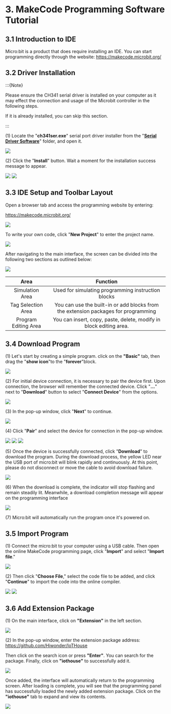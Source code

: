 # 3. MakeCode Programming Software Tutorial

## 3.1 Introduction to IDE

Micro:bit is a product that does require installing an IDE. You can start programming directly through the website: [<u>https://makecode.microbit.org/</u>](https://makecode.microbit.org/)

## 3.2 Driver Installation

:::{Note}

Please ensure the CH341 serial driver is installed on your computer as it may effect the connection and usage of the Microbit controller in the following steps.

If it is already installed, you can skip this section.

:::

(1) Locate the "**ch341ser.exe**" serial port driver installer from the "**[Serial Driver Software](Appendix.md)**" folder, and open it.

<img src="../_static/media/chapter_3/image2.png" class="common_img" />

(2) Click the "**Install**" button. Wait a moment for the installation success message to appear.

<img src="../_static/media/chapter_3/image3.png" class="common_img"  />

<img src="../_static/media/chapter_3/image4.png" class="common_img"  />

## 3.3 IDE Setup and Toolbar Layout

Open a browser tab and access the programming website by entering:

<https://makecode.microbit.org/>

<img src="../_static/media/chapter_3/image5.png" class="common_img" />

To write your own code, click "**New Project**" to enter the project name.

<img src="../_static/media/chapter_3/image6.png" class="common_img"  />

After navigating to the main interface, the screen can be divided into the following two sections as outlined below:

<img src="../_static/media/chapter_3/image7.png" class="common_img"  />

| **Area** | **Function** |
|:--:|:--:|
| Simulation Area | Used for simulating programming instruction blocks |
| Tag Selection Area | You can use the built-in or add blocks from the extension packages for programming |
| Program Editing Area | You can insert, copy, paste, delete, modify in block editing area. |

## 3.4 Download Program 

(1) Let's start by creating a simple program. click on the **"Basic"** tab, then drag the "**show icon**"to the "**forever**"block.

<img src="../_static/media/chapter_3/image8.png"  class="common_img" />

(2) For initial device connection, it is necessary to pair the device first. Upon connection, the browser will remember the connected device. Click "**...**" next to "**Download**" button to select "**Connect Device**" from the options.

<img src="../_static/media/chapter_3/image9.png"  class="common_img" />

(3) In the pop-up window, click "**Next**" to continue.

<img src="../_static/media/chapter_3/image10.png" class="common_img"  />

(4) Click "**Pair**" and select the device for connection in the pop-up window.

<img src="../_static/media/chapter_3/image11.png" class="common_img" />

<img src="../_static/media/chapter_3/image12.png" class="common_img"  />

<img src="../_static/media/chapter_3/image13.png"  class="common_img" />

(5) Once the device is successfully connected, click "**Download**" to download the program. During the download process, the yellow LED near the USB port of micro:bit will blink rapidly and continuously. At this point, please do not disconnect or move the cable to avoid download failure.

<img src="../_static/media/chapter_3/image14.png"  class="common_img" />

(6) When the download is complete, the indicator will stop flashing and remain steadily lit. Meanwhile, a download completion message will appear on the programming interface

<img src="../_static/media/chapter_3/image15.png" class="common_img"  />

(7) Micro:bit will automatically run the program once it's powered on.

## 3.5 Import Program

(1) Connect the micro:bit to your computer using a USB cable. Then open the online MakeCode programming page, click "**Import**" and select "**Import file**."

<img src="../_static/media/chapter_3/image16.png" class="common_img" />

(2) Then click "**Choose File**," select the code file to be added, and click "**Continue**" to import the code into the online compiler.

<img src="../_static/media/chapter_3/image17.png" class="common_img" />

<img src="../_static/media/chapter_3/image18.png" class="common_img" />

## 3.6 Add Extension Package

(1) On the main interface, click on **"Extension"** in the left section.

<img src="../_static/media/chapter_3/image19.png" class="common_img" />

(2) In the pop-up window, enter the extension package address: <https://github.com/Hiwonder/IoTHouse>

Then click on the search icon or press **"Enter"**. You can search for the package. Finally, click on **"**iothouse**"** to successfully add it.

<img src="../_static/media/chapter_3/image20.png" class="common_img" />

Once added, the interface will automatically return to the programming screen. After loading is complete, you will see that the programming panel has successfully loaded the newly added extension package. Click on the **"**iothouse**"** tab to expand and view its contents.

<img src="../_static/media/chapter_3/image21.png" class="common_img"  />
